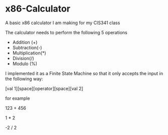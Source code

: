 x86-Calculator
==============

A basic x86 calculator I am making for my CIS341 class

The calculator needs to perform the following 5 operations
- Addition (+)
- Subtraction(-)
- Multiplication(*)
- Division(/)
- Modulo (%)

I implemented it as a Finite State Machine so that it only accepts the input in the following way:

[val 1][space][operator][space][val 2]

for example

123 + 456

1 * 2

-2 / 2
